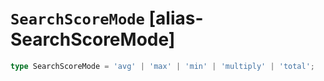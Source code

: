 # `SearchScoreMode` [alias-SearchScoreMode]
```typescript
type SearchScoreMode = 'avg' | 'max' | 'min' | 'multiply' | 'total';
```

